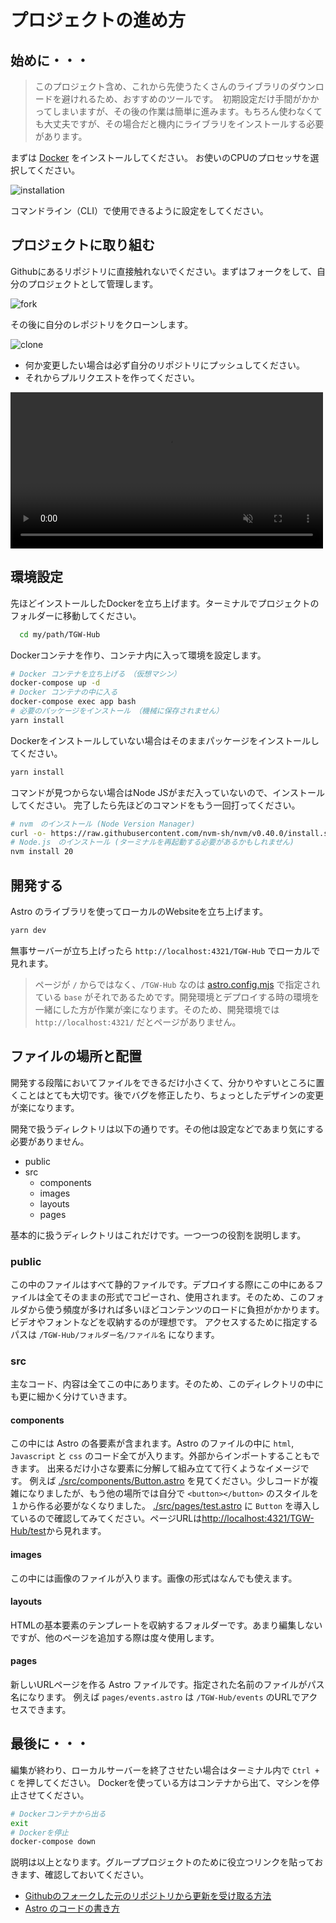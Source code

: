 # プロジェクトの進め方

## 始めに・・・

> このプロジェクト含め、これから先使うたくさんのライブラリのダウンロードを避けれるため、おすすめのツールです。　初期設定だけ手間がかかってしまいますが、その後の作業は簡単に進みます。もちろん使わなくても大丈夫ですが、その場合だと機内にライブラリをインストールする必要があります。

まずは [Docker](https://docker.com.products/docker-desktop) をインストールしてください。
お使いのCPUのプロセッサを選択してください。

![installation](./manual-images/docker-install.png)

コマンドライン（CLI）で使用できるように設定をしてください。

## プロジェクトに取り組む

Githubにあるリポジトリに直接触れないでください。まずはフォークをして、自分のプロジェクトとして管理します。

![fork](./manual-images/github-fork.png)

その後に自分のレポジトリをクローンします。

![clone](./manual-images/github-clone.png)

- 何か変更したい場合は必ず自分のリポジトリにプッシュしてください。
- それからプルリクエストを作ってください。

<video width="500px" controls muted>
  <source src="./manual-images/pull-request.mov">
</video>

## 環境設定

先ほどインストールしたDockerを立ち上げます。ターミナルでプロジェクトのフォルダーに移動してください。
```sh
  cd my/path/TGW-Hub
```

Dockerコンテナを作り、コンテナ内に入って環境を設定します。
```sh
# Docker コンテナを立ち上げる　（仮想マシン）
docker-compose up -d
# Docker コンテナの中に入る
docker-compose exec app bash
# 必要のパッケージをインストール　（機械に保存されません）
yarn install
```

Dockerをインストールしていない場合はそのままパッケージをインストールしてください。
```sh
yarn install
```

コマンドが見つからない場合はNode JSがまだ入っていないので、インストールしてください。
完了したら先ほどのコマンドをもう一回打ってください。
```bash
# nvm　のインストール (Node Version Manager)
curl -o- https://raw.githubusercontent.com/nvm-sh/nvm/v0.40.0/install.sh | bash
# Node.js　のインストール (ターミナルを再起動する必要があるかもしれません)
nvm install 20
```

## 開発する

Astro のライブラリを使ってローカルのWebsiteを立ち上げます。
```sh
yarn dev
```

無事サーバーが立ち上げったら `http://localhost:4321/TGW-Hub` でローカルで見れます。

> ページが `/` からではなく、`/TGW-Hub` なのは [astro.config.mjs](./astro.config.mjs) で指定されている `base` がそれであるためです。開発環境とデプロイする時の環境を一緒にした方が作業が楽になります。そのため、開発環境では `http://localhost:4321/` だとページがありません。

## ファイルの場所と配置

開発する段階においてファイルをできるだけ小さくて、分かりやすいところに置くことはとても大切です。後でバグを修正したり、ちょっとしたデザインの変更が楽になります。

開発で扱うディレクトリは以下の通りです。その他は設定などであまり気にする必要がありません。

- public
- src
  - components
  - images
  - layouts
  - pages

基本的に扱うディレクトリはこれだけです。一つ一つの役割を説明します。

### public

この中のファイルはすべて静的ファイルです。デプロイする際にこの中にあるファイルは全てそのままの形式でコピーされ、使用されます。そのため、このフォルダから使う頻度が多ければ多いほどコンテンツのロードに負担がかかります。　ビデオやフォントなどを収納するのが理想です。
アクセスするために指定するパスは `/TGW-Hub/フォルダー名/ファイル名` になります。

### src

主なコード、内容は全てこの中にあります。そのため、このディレクトリの中にも更に細かく分けていきます。

#### components

この中には Astro の各要素が含まれます。Astro のファイルの中に `html`, `Javascript` と `css` のコード全てが入ります。外部からインポートすることもできます。
出来るだけ小さな要素に分解して組み立てて行くようなイメージです。
例えば [./src/components/Button.astro](./src/components/Button.astro) を見てください。少しコードが複雑になりましたが、もう他の場所では自分で `<button></button>` のスタイルを１から作る必要がなくなりました。
[./src/pages/test.astro](./src/pages/test.astro) に `Button` を導入しているので確認してみてください。ページURLは[http://localhost:4321/TGW-Hub/test](http://localhost:4321/TGW-Hub/test)から見れます。

#### images

この中には画像のファイルが入ります。画像の形式はなんでも使えます。

#### layouts

HTMLの基本要素のテンプレートを収納するフォルダーです。あまり編集しないですが、他のページを追加する際は度々使用します。

#### pages

新しいURLページを作る Astro ファイルです。指定された名前のファイルがパス名になります。
例えば `pages/events.astro` は `/TGW-Hub/events` のURLでアクセスできます。

## 最後に・・・

編集が終わり、ローカルサーバーを終了させたい場合はターミナル内で `Ctrl + C` を押してください。
Dockerを使っている方はコンテナから出て、マシンを停止させてください。
```sh
# Dockerコンテナから出る
exit
# Dockerを停止
docker-compose down
```

説明は以上となります。グループプロジェクトのために役立つリンクを貼っておきます、確認しておいてください。

- [Githubのフォークした元のリポジトリから更新を受け取る方法](https://stackoverflow.com/questions/3903817/pull-new-updates-from-original-github-repository-into-forked-github-repository)
- [Astro のコードの書き方](https://docs.astro.build/ja/basics/astro-components/)